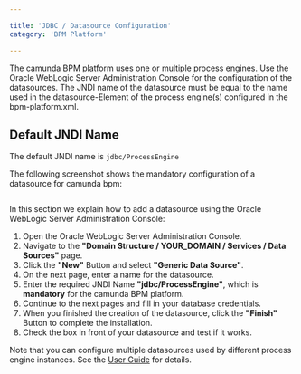 ```yaml
---

title: 'JDBC / Datasource Configuration'
category: 'BPM Platform'

---
```



The camunda BPM platform uses one or multiple process engines. Use the Oracle WebLogic Server Administration Console for the configuration of the datasources.
The JNDI name of the datasource must be equal to the name used in the datasource-Element of the process engine(s) configured in the bpm-platform.xml.


## Default JNDI Name

The default JNDI name is <code>jdbc/ProcessEngine</code>

The following screenshot shows the mandatory configuration of a datasource for camunda bpm: 

<a href="ref:asset:/guides/installation-guide/wls/assets/img/configuration-datasource-jndi.png" target="_blank">
  <img class="tile" src="ref:asset:/guides/installation-guide/wls/assets/img/configuration-datasource-jndi.png" alt=""/>
</a>

In this section we explain how to add a datasource using the Oracle WebLogic Server Administration Console:

1.  Open the Oracle WebLogic Server Administration Console.
2.  Navigate to the **"Domain Structure / YOUR_DOMAIN / Services / Data Sources"** page.
3.  Click the **"New"** Button and select **"Generic Data Source"**.
4.  On the next page, enter a name for the datasource.
5.  Enter the required JNDI Name **"jdbc/ProcessEngine"**, which is **mandatory** for the camunda BPM platform.
6.  Continue to the next pages and fill in your database credentials.
7.  When you finished the creation of the datasource, click the **"Finish"** Button to complete the installation.
8.  Check the box in front of your datasource and test if it works.

Note that you can configure multiple datasources used by different process engine instances. See the <a href="ref:/guides/user-guide/">User Guide</a> for details.
